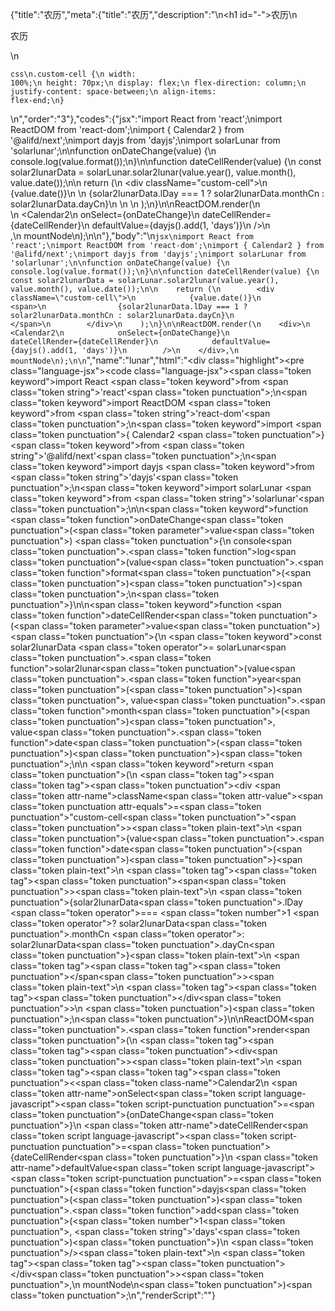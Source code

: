 {"title":"农历","meta":{"title":"农历","description":"\n<h1 id=\"-\">农历</h1>\n<p>农历</p>\n<p><code>css\n.custom-cell {\n    width: 100%;\n    height: 70px;\n    display: flex;\n    flex-direction: column;\n    justify-content: space-between;\n    align-items: flex-end;\n}</code></p>\n","order":"3"},"codes":{"jsx":"import React from 'react';\nimport ReactDOM from 'react-dom';\nimport { Calendar2 } from '@alifd/next';\nimport dayjs from 'dayjs';\nimport solarLunar from 'solarlunar';\n\nfunction onDateChange(value) {\n    console.log(value.format());\n}\n\nfunction dateCellRender(value) {\n    const solar2lunarData = solarLunar.solar2lunar(value.year(), value.month(), value.date());\n\n    return (\n        <div className=\"custom-cell\">\n            {value.date()}\n            <span>\n                {solar2lunarData.lDay === 1 ? solar2lunarData.monthCn : solar2lunarData.dayCn}\n            </span>\n        </div>\n    );\n}\n\nReactDOM.render(\n    <div>\n        <Calendar2\n            onSelect={onDateChange}\n            dateCellRender={dateCellRender}\n            defaultValue={dayjs().add(1, 'days')}\n        />\n    </div>,\n    mountNode\n);\n\n"},"body":"\n````jsx\nimport React from 'react';\nimport ReactDOM from 'react-dom';\nimport { Calendar2 } from '@alifd/next';\nimport dayjs from 'dayjs';\nimport solarLunar from 'solarlunar';\n\nfunction onDateChange(value) {\n    console.log(value.format());\n}\n\nfunction dateCellRender(value) {\n    const solar2lunarData = solarLunar.solar2lunar(value.year(), value.month(), value.date());\n\n    return (\n        <div className=\"custom-cell\">\n            {value.date()}\n            <span>\n                {solar2lunarData.lDay === 1 ? solar2lunarData.monthCn : solar2lunarData.dayCn}\n            </span>\n        </div>\n    );\n}\n\nReactDOM.render(\n    <div>\n        <Calendar2\n            onSelect={onDateChange}\n            dateCellRender={dateCellRender}\n            defaultValue={dayjs().add(1, 'days')}\n        />\n    </div>,\n    mountNode\n);\n\n````","name":"lunar","html":"<script>(function(){var __create = Object.create;\nvar __defProp = Object.defineProperty;\nvar __getOwnPropDesc = Object.getOwnPropertyDescriptor;\nvar __getOwnPropNames = Object.getOwnPropertyNames;\nvar __getProtoOf = Object.getPrototypeOf;\nvar __hasOwnProp = Object.prototype.hasOwnProperty;\nvar __copyProps = (to, from, except, desc) => {\n  if (from && typeof from === \"object\" || typeof from === \"function\") {\n    for (let key of __getOwnPropNames(from))\n      if (!__hasOwnProp.call(to, key) && key !== except)\n        __defProp(to, key, { get: () => from[key], enumerable: !(desc = __getOwnPropDesc(from, key)) || desc.enumerable });\n  }\n  return to;\n};\nvar __toESM = (mod, isNodeMode, target) => (target = mod != null ? __create(__getProtoOf(mod)) : {}, __copyProps(\n  // If the importer is in node compatibility mode or this is not an ESM\n  // file that has been converted to a CommonJS file using a Babel-\n  // compatible transform (i.e. \"__esModule\" has not been set), then set\n  // \"default\" to the CommonJS \"module.exports\" for node compatibility.\n  isNodeMode || !mod || !mod.__esModule ? __defProp(target, \"default\", { value: mod, enumerable: true }) : target,\n  mod\n));\nvar import_react = __toESM(require(\"react\"));\nvar import_react_dom = __toESM(require(\"react-dom\"));\nvar import_next = require(\"@alifd/next\");\nvar import_dayjs = __toESM(require(\"dayjs\"));\nvar import_solarlunar = __toESM(require(\"solarlunar\"));\nfunction onDateChange(value) {\n  console.log(value.format());\n}\nfunction dateCellRender(value) {\n  const solar2lunarData = import_solarlunar.default.solar2lunar(value.year(), value.month(), value.date());\n  return /* @__PURE__ */ import_react.default.createElement(\"div\", { className: \"custom-cell\" }, value.date(), /* @__PURE__ */ import_react.default.createElement(\"span\", null, solar2lunarData.lDay === 1 ? solar2lunarData.monthCn : solar2lunarData.dayCn));\n}\nimport_react_dom.default.render(\n  /* @__PURE__ */ import_react.default.createElement(\"div\", null, /* @__PURE__ */ import_react.default.createElement(\n    import_next.Calendar2,\n    {\n      onSelect: onDateChange,\n      dateCellRender,\n      defaultValue: (0, import_dayjs.default)().add(1, \"days\")\n    }\n  )),\n  mountNode\n);\n})()</script><div class=\"highlight\"><pre class=\"language-jsx\"><code class=\"language-jsx\"><span class=\"token keyword\">import</span> React <span class=\"token keyword\">from</span> <span class=\"token string\">'react'</span><span class=\"token punctuation\">;</span>\n<span class=\"token keyword\">import</span> ReactDOM <span class=\"token keyword\">from</span> <span class=\"token string\">'react-dom'</span><span class=\"token punctuation\">;</span>\n<span class=\"token keyword\">import</span> <span class=\"token punctuation\">{</span> Calendar2 <span class=\"token punctuation\">}</span> <span class=\"token keyword\">from</span> <span class=\"token string\">'@alifd/next'</span><span class=\"token punctuation\">;</span>\n<span class=\"token keyword\">import</span> dayjs <span class=\"token keyword\">from</span> <span class=\"token string\">'dayjs'</span><span class=\"token punctuation\">;</span>\n<span class=\"token keyword\">import</span> solarLunar <span class=\"token keyword\">from</span> <span class=\"token string\">'solarlunar'</span><span class=\"token punctuation\">;</span>\n\n<span class=\"token keyword\">function</span> <span class=\"token function\">onDateChange</span><span class=\"token punctuation\">(</span><span class=\"token parameter\">value</span><span class=\"token punctuation\">)</span> <span class=\"token punctuation\">{</span>\n    console<span class=\"token punctuation\">.</span><span class=\"token function\">log</span><span class=\"token punctuation\">(</span>value<span class=\"token punctuation\">.</span><span class=\"token function\">format</span><span class=\"token punctuation\">(</span><span class=\"token punctuation\">)</span><span class=\"token punctuation\">)</span><span class=\"token punctuation\">;</span>\n<span class=\"token punctuation\">}</span>\n\n<span class=\"token keyword\">function</span> <span class=\"token function\">dateCellRender</span><span class=\"token punctuation\">(</span><span class=\"token parameter\">value</span><span class=\"token punctuation\">)</span> <span class=\"token punctuation\">{</span>\n    <span class=\"token keyword\">const</span> solar2lunarData <span class=\"token operator\">=</span> solarLunar<span class=\"token punctuation\">.</span><span class=\"token function\">solar2lunar</span><span class=\"token punctuation\">(</span>value<span class=\"token punctuation\">.</span><span class=\"token function\">year</span><span class=\"token punctuation\">(</span><span class=\"token punctuation\">)</span><span class=\"token punctuation\">,</span> value<span class=\"token punctuation\">.</span><span class=\"token function\">month</span><span class=\"token punctuation\">(</span><span class=\"token punctuation\">)</span><span class=\"token punctuation\">,</span> value<span class=\"token punctuation\">.</span><span class=\"token function\">date</span><span class=\"token punctuation\">(</span><span class=\"token punctuation\">)</span><span class=\"token punctuation\">)</span><span class=\"token punctuation\">;</span>\n\n    <span class=\"token keyword\">return</span> <span class=\"token punctuation\">(</span>\n        <span class=\"token tag\"><span class=\"token tag\"><span class=\"token punctuation\">&lt;</span>div</span> <span class=\"token attr-name\">className</span><span class=\"token attr-value\"><span class=\"token punctuation attr-equals\">=</span><span class=\"token punctuation\">\"</span>custom-cell<span class=\"token punctuation\">\"</span></span><span class=\"token punctuation\">></span></span><span class=\"token plain-text\">\n            </span><span class=\"token punctuation\">{</span>value<span class=\"token punctuation\">.</span><span class=\"token function\">date</span><span class=\"token punctuation\">(</span><span class=\"token punctuation\">)</span><span class=\"token punctuation\">}</span><span class=\"token plain-text\">\n            </span><span class=\"token tag\"><span class=\"token tag\"><span class=\"token punctuation\">&lt;</span>span</span><span class=\"token punctuation\">></span></span><span class=\"token plain-text\">\n                </span><span class=\"token punctuation\">{</span>solar2lunarData<span class=\"token punctuation\">.</span>lDay <span class=\"token operator\">===</span> <span class=\"token number\">1</span> <span class=\"token operator\">?</span> solar2lunarData<span class=\"token punctuation\">.</span>monthCn <span class=\"token operator\">:</span> solar2lunarData<span class=\"token punctuation\">.</span>dayCn<span class=\"token punctuation\">}</span><span class=\"token plain-text\">\n            </span><span class=\"token tag\"><span class=\"token tag\"><span class=\"token punctuation\">&lt;/</span>span</span><span class=\"token punctuation\">></span></span><span class=\"token plain-text\">\n        </span><span class=\"token tag\"><span class=\"token tag\"><span class=\"token punctuation\">&lt;/</span>div</span><span class=\"token punctuation\">></span></span>\n    <span class=\"token punctuation\">)</span><span class=\"token punctuation\">;</span>\n<span class=\"token punctuation\">}</span>\n\nReactDOM<span class=\"token punctuation\">.</span><span class=\"token function\">render</span><span class=\"token punctuation\">(</span>\n    <span class=\"token tag\"><span class=\"token tag\"><span class=\"token punctuation\">&lt;</span>div</span><span class=\"token punctuation\">></span></span><span class=\"token plain-text\">\n        </span><span class=\"token tag\"><span class=\"token tag\"><span class=\"token punctuation\">&lt;</span><span class=\"token class-name\">Calendar2</span></span>\n            <span class=\"token attr-name\">onSelect</span><span class=\"token script language-javascript\"><span class=\"token script-punctuation punctuation\">=</span><span class=\"token punctuation\">{</span>onDateChange<span class=\"token punctuation\">}</span></span>\n            <span class=\"token attr-name\">dateCellRender</span><span class=\"token script language-javascript\"><span class=\"token script-punctuation punctuation\">=</span><span class=\"token punctuation\">{</span>dateCellRender<span class=\"token punctuation\">}</span></span>\n            <span class=\"token attr-name\">defaultValue</span><span class=\"token script language-javascript\"><span class=\"token script-punctuation punctuation\">=</span><span class=\"token punctuation\">{</span><span class=\"token function\">dayjs</span><span class=\"token punctuation\">(</span><span class=\"token punctuation\">)</span><span class=\"token punctuation\">.</span><span class=\"token function\">add</span><span class=\"token punctuation\">(</span><span class=\"token number\">1</span><span class=\"token punctuation\">,</span> <span class=\"token string\">'days'</span><span class=\"token punctuation\">)</span><span class=\"token punctuation\">}</span></span>\n        <span class=\"token punctuation\">/></span></span><span class=\"token plain-text\">\n    </span><span class=\"token tag\"><span class=\"token tag\"><span class=\"token punctuation\">&lt;/</span>div</span><span class=\"token punctuation\">></span></span><span class=\"token punctuation\">,</span>\n    mountNode\n<span class=\"token punctuation\">)</span><span class=\"token punctuation\">;</span>\n</code></pre></div>","renderScript":"<script>(function(){var __create = Object.create;\nvar __defProp = Object.defineProperty;\nvar __getOwnPropDesc = Object.getOwnPropertyDescriptor;\nvar __getOwnPropNames = Object.getOwnPropertyNames;\nvar __getProtoOf = Object.getPrototypeOf;\nvar __hasOwnProp = Object.prototype.hasOwnProperty;\nvar __copyProps = (to, from, except, desc) => {\n  if (from && typeof from === \"object\" || typeof from === \"function\") {\n    for (let key of __getOwnPropNames(from))\n      if (!__hasOwnProp.call(to, key) && key !== except)\n        __defProp(to, key, { get: () => from[key], enumerable: !(desc = __getOwnPropDesc(from, key)) || desc.enumerable });\n  }\n  return to;\n};\nvar __toESM = (mod, isNodeMode, target) => (target = mod != null ? __create(__getProtoOf(mod)) : {}, __copyProps(\n  // If the importer is in node compatibility mode or this is not an ESM\n  // file that has been converted to a CommonJS file using a Babel-\n  // compatible transform (i.e. \"__esModule\" has not been set), then set\n  // \"default\" to the CommonJS \"module.exports\" for node compatibility.\n  isNodeMode || !mod || !mod.__esModule ? __defProp(target, \"default\", { value: mod, enumerable: true }) : target,\n  mod\n));\nvar import_react_live = require(\"react-live\");\nvar import_next = require(\"@alifd/next\");\nvar import_react = __toESM(require(\"react\"));\nvar import_react_dom = __toESM(require(\"react-dom\"));\nvar import_next2 = require(\"@alifd/next\");\nvar import_dayjs = __toESM(require(\"dayjs\"));\nvar import_solarlunar = __toESM(require(\"solarlunar\"));\nwindow.demoNames.push(\"lunar\");\nwindow.lunarRenderScript = function lunarRenderScript2(liveDemo) {\n  var mountNode = document.getElementById(\"lunar-mount\");\n  if (liveDemo === \"false\") {\n    let onDateChange = function(value) {\n      console.log(value.format());\n    }, dateCellRender = function(value) {\n      const solar2lunarData = import_solarlunar.default.solar2lunar(value.year(), value.month(), value.date());\n      return /* @__PURE__ */ import_react.default.createElement(\"div\", { className: \"custom-cell\" }, value.date(), /* @__PURE__ */ import_react.default.createElement(\"span\", null, solar2lunarData.lDay === 1 ? solar2lunarData.monthCn : solar2lunarData.dayCn));\n    };\n    document.getElementById(\"lunar-body\").innerHTML = `<pre class=\"language-jsx\"><code class=\"language-jsx\"><span class=\"token keyword\">import</span> React <span class=\"token keyword\">from</span> <span class=\"token string\">'react'</span><span class=\"token punctuation\">;</span>\n<span class=\"token keyword\">import</span> ReactDOM <span class=\"token keyword\">from</span> <span class=\"token string\">'react-dom'</span><span class=\"token punctuation\">;</span>\n<span class=\"token keyword\">import</span> <span class=\"token punctuation\">{</span> Calendar2 <span class=\"token punctuation\">}</span> <span class=\"token keyword\">from</span> <span class=\"token string\">'@alifd/next'</span><span class=\"token punctuation\">;</span>\n<span class=\"token keyword\">import</span> dayjs <span class=\"token keyword\">from</span> <span class=\"token string\">'dayjs'</span><span class=\"token punctuation\">;</span>\n<span class=\"token keyword\">import</span> solarLunar <span class=\"token keyword\">from</span> <span class=\"token string\">'solarlunar'</span><span class=\"token punctuation\">;</span>\n\n<span class=\"token keyword\">function</span> <span class=\"token function\">onDateChange</span><span class=\"token punctuation\">(</span><span class=\"token parameter\">value</span><span class=\"token punctuation\">)</span> <span class=\"token punctuation\">{</span>\n    console<span class=\"token punctuation\">.</span><span class=\"token function\">log</span><span class=\"token punctuation\">(</span>value<span class=\"token punctuation\">.</span><span class=\"token function\">format</span><span class=\"token punctuation\">(</span><span class=\"token punctuation\">)</span><span class=\"token punctuation\">)</span><span class=\"token punctuation\">;</span>\n<span class=\"token punctuation\">}</span>\n\n<span class=\"token keyword\">function</span> <span class=\"token function\">dateCellRender</span><span class=\"token punctuation\">(</span><span class=\"token parameter\">value</span><span class=\"token punctuation\">)</span> <span class=\"token punctuation\">{</span>\n    <span class=\"token keyword\">const</span> solar2lunarData <span class=\"token operator\">=</span> solarLunar<span class=\"token punctuation\">.</span><span class=\"token function\">solar2lunar</span><span class=\"token punctuation\">(</span>value<span class=\"token punctuation\">.</span><span class=\"token function\">year</span><span class=\"token punctuation\">(</span><span class=\"token punctuation\">)</span><span class=\"token punctuation\">,</span> value<span class=\"token punctuation\">.</span><span class=\"token function\">month</span><span class=\"token punctuation\">(</span><span class=\"token punctuation\">)</span><span class=\"token punctuation\">,</span> value<span class=\"token punctuation\">.</span><span class=\"token function\">date</span><span class=\"token punctuation\">(</span><span class=\"token punctuation\">)</span><span class=\"token punctuation\">)</span><span class=\"token punctuation\">;</span>\n\n    <span class=\"token keyword\">return</span> <span class=\"token punctuation\">(</span>\n        <span class=\"token tag\"><span class=\"token tag\"><span class=\"token punctuation\">&lt;</span>div</span> <span class=\"token attr-name\">className</span><span class=\"token attr-value\"><span class=\"token punctuation attr-equals\">=</span><span class=\"token punctuation\">\"</span>custom-cell<span class=\"token punctuation\">\"</span></span><span class=\"token punctuation\">></span></span><span class=\"token plain-text\">\n            </span><span class=\"token punctuation\">{</span>value<span class=\"token punctuation\">.</span><span class=\"token function\">date</span><span class=\"token punctuation\">(</span><span class=\"token punctuation\">)</span><span class=\"token punctuation\">}</span><span class=\"token plain-text\">\n            </span><span class=\"token tag\"><span class=\"token tag\"><span class=\"token punctuation\">&lt;</span>span</span><span class=\"token punctuation\">></span></span><span class=\"token plain-text\">\n                </span><span class=\"token punctuation\">{</span>solar2lunarData<span class=\"token punctuation\">.</span>lDay <span class=\"token operator\">===</span> <span class=\"token number\">1</span> <span class=\"token operator\">?</span> solar2lunarData<span class=\"token punctuation\">.</span>monthCn <span class=\"token operator\">:</span> solar2lunarData<span class=\"token punctuation\">.</span>dayCn<span class=\"token punctuation\">}</span><span class=\"token plain-text\">\n            </span><span class=\"token tag\"><span class=\"token tag\"><span class=\"token punctuation\">&lt;/</span>span</span><span class=\"token punctuation\">></span></span><span class=\"token plain-text\">\n        </span><span class=\"token tag\"><span class=\"token tag\"><span class=\"token punctuation\">&lt;/</span>div</span><span class=\"token punctuation\">></span></span>\n    <span class=\"token punctuation\">)</span><span class=\"token punctuation\">;</span>\n<span class=\"token punctuation\">}</span>\n\nReactDOM<span class=\"token punctuation\">.</span><span class=\"token function\">render</span><span class=\"token punctuation\">(</span>\n    <span class=\"token tag\"><span class=\"token tag\"><span class=\"token punctuation\">&lt;</span>div</span><span class=\"token punctuation\">></span></span><span class=\"token plain-text\">\n        </span><span class=\"token tag\"><span class=\"token tag\"><span class=\"token punctuation\">&lt;</span><span class=\"token class-name\">Calendar2</span></span>\n            <span class=\"token attr-name\">onSelect</span><span class=\"token script language-javascript\"><span class=\"token script-punctuation punctuation\">=</span><span class=\"token punctuation\">{</span>onDateChange<span class=\"token punctuation\">}</span></span>\n            <span class=\"token attr-name\">dateCellRender</span><span class=\"token script language-javascript\"><span class=\"token script-punctuation punctuation\">=</span><span class=\"token punctuation\">{</span>dateCellRender<span class=\"token punctuation\">}</span></span>\n            <span class=\"token attr-name\">defaultValue</span><span class=\"token script language-javascript\"><span class=\"token script-punctuation punctuation\">=</span><span class=\"token punctuation\">{</span><span class=\"token function\">dayjs</span><span class=\"token punctuation\">(</span><span class=\"token punctuation\">)</span><span class=\"token punctuation\">.</span><span class=\"token function\">add</span><span class=\"token punctuation\">(</span><span class=\"token number\">1</span><span class=\"token punctuation\">,</span> <span class=\"token string\">'days'</span><span class=\"token punctuation\">)</span><span class=\"token punctuation\">}</span></span>\n        <span class=\"token punctuation\">/></span></span><span class=\"token plain-text\">\n    </span><span class=\"token tag\"><span class=\"token tag\"><span class=\"token punctuation\">&lt;/</span>div</span><span class=\"token punctuation\">></span></span><span class=\"token punctuation\">,</span>\n    mountNode\n<span class=\"token punctuation\">)</span><span class=\"token punctuation\">;</span>\n\n</code></pre>\n`.replace(/{backquote}/g, \"`\").replace(/{dollar}/g, \"$\");\n    import_react_dom.default.render(\n      /* @__PURE__ */ import_react.default.createElement(\"div\", null, /* @__PURE__ */ import_react.default.createElement(\n        import_next2.Calendar2,\n        {\n          onSelect: onDateChange,\n          dateCellRender,\n          defaultValue: (0, import_dayjs.default)().add(1, \"days\")\n        }\n      )),\n      mountNode\n    );\n    return;\n  }\n  const lunarLiveScript = `function onDateChange(value) {\n  console.log(value.format());\n}\nfunction dateCellRender(value) {\n  const solar2lunarData = solarLunar.solar2lunar(value.year(), value.month(), value.date());\n  return /* @__PURE__ */ React.createElement(\"div\", { className: \"custom-cell\" }, value.date(), /* @__PURE__ */ React.createElement(\"span\", null, solar2lunarData.lDay === 1 ? solar2lunarData.monthCn : solar2lunarData.dayCn));\n}\nReactDOM.render(\n  /* @__PURE__ */ React.createElement(\"div\", null, /* @__PURE__ */ React.createElement(\n    Calendar2,\n    {\n      onSelect: onDateChange,\n      dateCellRender,\n      defaultValue: dayjs().add(1, \"days\")\n    }\n  )),\n  mountNode\n);`;\n  const emptyTheme = {\n    plain: {},\n    styles: [\n      {\n        types: [],\n        styles: {}\n      }\n    ]\n  };\n  function renderAfter() {\n    import_react_dom.default.render(\n      /* @__PURE__ */ import_react.default.createElement(\n        import_next.Balloon.Tooltip,\n        {\n          align: \"t\",\n          style: { maxWidth: 320 },\n          trigger: /* @__PURE__ */ import_react.default.createElement(\n            \"div\",\n            {\n              dangerouslySetInnerHTML: {\n                __html: `<pre class=\"language-jsx\"><code class=\"language-jsx\"><span class=\"token keyword\">import</span> React <span class=\"token keyword\">from</span> <span class=\"token string\">'react'</span><span class=\"token punctuation\">;</span>\n<span class=\"token keyword\">import</span> ReactDOM <span class=\"token keyword\">from</span> <span class=\"token string\">'react-dom'</span><span class=\"token punctuation\">;</span>\n<span class=\"token keyword\">import</span> <span class=\"token punctuation\">{</span> Calendar2 <span class=\"token punctuation\">}</span> <span class=\"token keyword\">from</span> <span class=\"token string\">'@alifd/next'</span><span class=\"token punctuation\">;</span>\n<span class=\"token keyword\">import</span> dayjs <span class=\"token keyword\">from</span> <span class=\"token string\">'dayjs'</span><span class=\"token punctuation\">;</span>\n<span class=\"token keyword\">import</span> solarLunar <span class=\"token keyword\">from</span> <span class=\"token string\">'solarlunar'</span><span class=\"token punctuation\">;</span>\n</code></pre>\n`\n              }\n            }\n          )\n        },\n        \"\\u7F16\\u8F91\\u6A21\\u5F0F\\u6682\\u4E0D\\u652F\\u6301\\u4FEE\\u6539\\u4F9D\\u8D56\\u5F15\\u5165\"\n      ),\n      document.getElementById(\"lunar-live-import\")\n    );\n  }\n  class LiveRenderer extends import_react.default.Component {\n    constructor(props) {\n      super(props);\n      this.onBlur = () => {\n        const time = (/* @__PURE__ */ new Date()).getTime();\n        window.top.postMessage({\n          type: \"ReactLiveEdit\",\n          from: \"demo\",\n          body: { name: \"lunar\", component: \"Calendar2\", time }\n        }, \"*\");\n      };\n    }\n    componentDidMount() {\n      renderAfter();\n    }\n    render() {\n      return /* @__PURE__ */ import_react.default.createElement(\n        import_react_live.LiveProvider,\n        {\n          code: lunarLiveScript,\n          scope: { React: import_react.default, ReactDOM: import_react_dom.default, Calendar2: import_next2.Calendar2, dayjs: import_dayjs.default, solarLunar: import_solarlunar.default, mountNode },\n          noInline: true\n        },\n        /* @__PURE__ */ import_react.default.createElement(\"div\", { id: \"lunar-live-editor\" }, /* @__PURE__ */ import_react.default.createElement(import_react_live.LiveError, { id: \"lunar-live-error\", className: \"react-live-error\" }), /* @__PURE__ */ import_react.default.createElement(\"div\", { id: \"lunar-live-import\" }), /* @__PURE__ */ import_react.default.createElement(\"div\", { id: \"lunar-live-body\", className: \"react-live-body\" }, /* @__PURE__ */ import_react.default.createElement(import_react_live.LiveEditor, { theme: emptyTheme, onBlur: this.onBlur })), /* @__PURE__ */ import_react.default.createElement(\"div\", { id: \"lunar-live-css\" })),\n        /* @__PURE__ */ import_react.default.createElement(import_react_live.LivePreview, null)\n      );\n    }\n  }\n  import_react_dom.default.render(/* @__PURE__ */ import_react.default.createElement(LiveRenderer, null), document.getElementById(\"lunar-body\"));\n  return;\n};\nwindow.renderFuncs.push(lunarRenderScript);\nfunction onRiddleOrCodePenClick(type) {\n  const time = (/* @__PURE__ */ new Date()).getTime();\n  window.top.postMessage({\n    type: \"RiddleOrCodePenClick\",\n    from: \"demo\",\n    body: { name: \"lunar\", component: \"Calendar2\", type, time }\n  }, \"*\");\n}\nimport_react_dom.default.render(\n  /* @__PURE__ */ import_react.default.createElement(\n    import_next.Balloon.Tooltip,\n    {\n      align: \"b\",\n      style: { maxWidth: 400 },\n      trigger: /* @__PURE__ */ import_react.default.createElement(\"span\", { role: \"img\", className: \"op-icon\", onClick: () => onRiddleOrCodePenClick(\"O2\") }, /* @__PURE__ */ import_react.default.createElement(\"svg\", { viewBox: \"0 0 18 18\", version: \"1.1\" }, /* @__PURE__ */ import_react.default.createElement(\"g\", { id: \"\\u9875\\u9762-1\", stroke: \"none\", \"stroke-width\": \"1\", fill: \"none\", \"fill-rule\": \"evenodd\", \"stroke-opacity\": \"0.45\" }, /* @__PURE__ */ import_react.default.createElement(\"g\", { id: \"\\u7F16\\u7EC4-16\", transform: \"translate(1.000000, 1.031385)\", \"fill-rule\": \"nonzero\", stroke: \"#000000\", \"stroke-width\": \"1\" }, /* @__PURE__ */ import_react.default.createElement(\"path\", { d: \"M7.99320628,15.9864125 C3.58572657,15.9864125 2.27373675e-13,12.400686 2.27373675e-13,7.99320627 C2.27373675e-13,3.58572655 3.58572657,-1.70530257e-13 7.99320628,-1.70530257e-13 C12.400686,-1.70530257e-13 15.9864126,3.58572655 15.9864126,7.99320627 C15.9864126,8.42039157 15.6400618,8.76674238 15.2128765,8.76674238 C14.7856912,8.76674238 14.4393404,8.42039157 14.4393404,7.99320627 C14.4393404,4.43880793 11.5476691,1.54707218 7.99320628,1.54707218 C4.43874348,1.54707218 1.54707218,4.43880793 1.54707218,7.99320627 C1.54707218,11.5476691 4.43874348,14.4393404 7.99320628,14.4393404 C8.43115662,14.4393404 8.86852684,14.3952488 9.29313367,14.3084194 C9.7112944,14.2223635 10.1204305,14.492521 10.2060352,14.9110685 C10.2917043,15.3296804 10.0218692,15.7383653 9.60338611,15.82397 C9.07686588,15.9317494 8.53513277,15.9864125 7.99320628,15.9864125\", id: \"path-2\" }), /* @__PURE__ */ import_react.default.createElement(\"path\", { d: \"M14.8745616,14.4162764 C15.3159789,14.440487 15.5487088,14.6453304 15.5721741,15.0302087 C15.5487088,15.4398955 15.3394443,15.6441411 14.9442844,15.6441411 L11.9445701,15.6441411 C11.5025757,15.6441411 11.2817709,15.4398955 11.2817709,15.0302087 C11.2584018,14.9100526 11.3166804,14.7536303 11.4562221,14.5606432 C11.6420213,14.3439436 11.8279166,14.127244 12.0142928,13.9105444 C12.7817242,13.0680563 13.339795,12.369935 13.6886012,11.8156822 C13.8978657,11.5267494 14.002498,11.2378167 14.002498,10.9488839 C13.9556635,10.5154847 13.746399,10.2751724 13.3746083,10.226552 C13.0024329,10.226552 12.7347936,10.5036285 12.5724598,11.0572835 C12.432918,11.5148932 12.2350015,11.7315928 11.9793834,11.7073822 C11.537389,11.7073822 11.3167766,11.4906827 11.3167766,11.0572835 C11.4176783,9.98807895 11.9602374,9.32514076 12.9424518,9.05442834 C13.5415272,8.88931453 14.2250594,9.11615024 14.4346419,9.22243967 C15.0292798,9.52400928 15.3502647,10.075465 15.3976267,10.8766507 C15.3976267,11.5510596 14.8744655,12.5019474 13.8280468,13.7300113 C13.5489633,14.0674648 13.3625871,14.2960206 13.2698799,14.4162764 L14.8745616,14.4162764 Z\", id: \"path-7\" })))))\n    },\n    /* @__PURE__ */ import_react.default.createElement(\"span\", null, \"\\u5728O2\\u4E2D\\u6253\\u5F00\")\n  ),\n  document.getElementById(\"lunar-O2\")\n);\nimport_react_dom.default.render(\n  /* @__PURE__ */ import_react.default.createElement(\n    import_next.Balloon.Tooltip,\n    {\n      align: \"b\",\n      style: { maxWidth: 400 },\n      trigger: /* @__PURE__ */ import_react.default.createElement(\"span\", { role: \"img\", className: \"op-icon\", onClick: () => onRiddleOrCodePenClick(\"CodePen\") }, /* @__PURE__ */ import_react.default.createElement(\"svg\", { viewBox: \"0 0 20 20\", fill: \"currentColor\" }, /* @__PURE__ */ import_react.default.createElement(\n        \"path\",\n        {\n          d: \"M17.7207447,7.0537234 L10.2739362,2.0893617 C10.0952128,1.97021277 9.86223404,1.97021277 9.68404255,2.0893617 L2.23723404,7.0537234 C2.0893617,7.15212766 2.00053191,7.31861702 2.00053191,7.4962766 L2.00053191,12.4606383 C2.00053191,12.6382979 2.0893617,12.8047872 2.23723404,12.9031915 L9.68404255,17.8675532 C9.77340426,17.9271277 9.87606383,17.9569149 9.97925532,17.9569149 C10.0824468,17.9569149 10.1851064,17.9271277 10.2744681,17.8675532 L17.7212766,12.9031915 C17.8691489,12.8047872 17.9579787,12.6382979 17.9579787,12.4606383 L17.9579787,7.4962766 C17.9579787,7.31861702 17.8691489,7.15212766 17.7212766,7.0537234 L17.7207447,7.0537234 Z M9.9787234,11.8218085 L7.2143617,9.9787234 L9.9787234,8.1356383 L12.7430851,9.9787234 L9.9787234,11.8218085 Z M10.5106383,7.21170213 L10.5106383,3.52553191 L16.4664894,7.4962766 L13.7021277,9.3393617 L10.5106383,7.21170213 Z M9.44680851,7.21170213 L6.25531915,9.3393617 L3.49095745,7.4962766 L9.44680851,3.52553191 L9.44680851,7.21170213 Z M5.2962766,9.9787234 L3.06382979,11.4670213 L3.06382979,8.49042553 L5.2962766,9.9787234 Z M6.25531915,10.6180851 L9.44680851,12.7457447 L9.44680851,16.4319149 L3.49095745,12.4611702 L6.25531915,10.6180851 Z M10.5106383,12.7457447 L13.7021277,10.6180851 L16.4664894,12.4611702 L10.5106383,16.4319149 L10.5106383,12.7457447 Z M14.6611702,9.9787234 L16.893617,8.49042553 L16.893617,11.4670213 L14.6611702,9.9787234 Z\"\n        }\n      )))\n    },\n    /* @__PURE__ */ import_react.default.createElement(\"span\", null, \"\\u5728CodePen\\u4E2D\\u6253\\u5F00\")\n  ),\n  document.getElementById(\"lunar-CodePen\")\n);\nimport_react_dom.default.render(\n  /* @__PURE__ */ import_react.default.createElement(\n    import_next.Balloon.Tooltip,\n    {\n      align: \"b\",\n      style: { maxWidth: 400 },\n      trigger: /* @__PURE__ */ import_react.default.createElement(\"span\", { role: \"img\", className: \"op-icon\", onClick: () => onRiddleOrCodePenClick(\"Riddle\") }, /* @__PURE__ */ import_react.default.createElement(\"svg\", { viewBox: \"0 0 20 20\", fill: \"currentColor\" }, /* @__PURE__ */ import_react.default.createElement(\n        \"path\",\n        {\n          d: \"M12.0135981,2 C14.9585189,2 17.345849,4.38716704 17.345849,7.33333333 C17.345849,9.38478693 16.1882418,11.1657179 14.4903288,12.0578577 L17.2084049,16.7658872 C17.2378708,16.8169235 17.2591949,16.8704263 17.2727803,16.9248914 C17.3474476,17.0262914 17.3916465,17.1520943 17.3916465,17.2882205 C17.3916465,17.628088 17.1161295,17.9036051 16.7762619,17.9036051 L2.81174505,17.9048498 C2.75007855,17.9255976 2.68404472,17.9368421 2.61538462,17.9368421 C2.27551708,17.9368421 2,17.661325 2,17.3214575 L2,4.90050552 C2,4.44767651 2.36696407,4.08058607 2.8201909,4.08058607 L2.8201909,4.08058607 L4.598,4.08 L4.59829061,3.64037695 C4.59829061,2.78210363 5.25867561,2.07778272 6.09736436,2.00602116 L6.23871411,2 Z M11.9839597,3.23076923 L6.23745245,3.23076923 C6.01143198,3.23076923 5.82905984,3.41419855 5.82905984,3.64047008 L5.82905984,3.64047008 L5.829,4.08 L11.5615101,4.08058607 C13.3089935,4.08058607 14.7370181,5.4476011 14.8334247,7.17082808 L14.8386124,7.35677655 C14.8386124,9.16616658 13.3721154,10.632967 11.5615101,10.632967 L11.5615101,10.632967 L10.299,10.632 L12.6155561,14.6429723 C12.7020335,14.7927556 12.7183875,14.9637818 12.6748043,15.1180362 C12.6779184,15.1342067 12.6786336,15.1513556 12.6786336,15.1686715 C12.6786336,15.508539 12.4031165,15.7840561 12.063249,15.7840561 L5.39477011,15.7840561 C5.33908357,15.7840561 5.28512459,15.7766596 5.23382202,15.7627953 L5.21367522,15.7639098 L5.21367522,15.7639098 C4.87380768,15.7639098 4.59829061,15.4883927 4.59829061,15.1485252 L4.598,5.323 L3.23076923,5.32307709 L3.23,16.672 L15.733,16.672 L13.0769083,12.0713449 C12.9069827,11.7770252 13.0078241,11.40068 13.3021438,11.2307544 C13.3538063,11.200927 13.4079962,11.1794424 13.4631533,11.1658825 C14.9972153,10.5673738 16.0854701,9.07745387 16.0854701,7.33333333 C16.0854701,5.06705157 14.2491614,3.23076923 11.9839597,3.23076923 L11.9839597,3.23076923 Z M11.7212434,5.32867389 L11.5688942,5.32307709 L5.829,5.323 L5.82905984,11.0261966 C5.82905984,11.0464748 5.83052125,11.0664018 5.83334393,11.0858783 L5.84579569,11.1428571 L5.829,11.142 L5.829,14.553 L11.142,14.553 L8.71393544,10.3467056 C8.54400168,10.0523717 8.64484792,9.67600839 8.93918185,9.50607462 C9.01663814,9.46135521 9.09977514,9.43538787 9.18333591,9.42676402 L9.18350929,9.40512829 L11.5688942,9.40512829 C12.6982428,9.40512829 13.6102561,8.49132999 13.6102561,7.36410269 C13.6102561,6.23662753 12.6963072,5.32307709 11.5688942,5.32307709 Z\"\n        }\n      )))\n    },\n    /* @__PURE__ */ import_react.default.createElement(\"span\", null, \"\\u5728Riddle\\u4E2D\\u6253\\u5F00\")\n  ),\n  document.getElementById(\"lunar-Riddle\")\n);\nimport_react_dom.default.render(\n  /* @__PURE__ */ import_react.default.createElement(\n    import_next.Balloon.Tooltip,\n    {\n      align: \"b\",\n      style: { maxWidth: 320 },\n      trigger: /* @__PURE__ */ import_react.default.createElement(\"span\", { className: \"code-box-code-action\", onClick: () => {\n        import_next.Message.success(\"\\u590D\\u5236\\u6210\\u529F\");\n      } }, /* @__PURE__ */ import_react.default.createElement(\"svg\", { viewBox: \"0 0 20 20\", focusable: \"false\", \"data-icon\": \"snippets\", width: \"20px\", height: \"20px\", fill: \"currentColor\", \"aria-hidden\": \"true\" }, /* @__PURE__ */ import_react.default.createElement(\"path\", { d: \"M15,5 L15,18 L2,18 L2,5 L15,5 Z M14,6 L3,6 L3,17 L14,17 L14,6 Z M18,2 L18,15 L16,15 L16,13.999 L17,14 L17,3 L6,3 L6,4 L5,4 L5,2 L18,2 Z M9,8 L9,11 L12,11 L12,12 L9,12 L9,15 L8,15 L8,12 L5,12 L5,11 L8,11 L8,8 L9,8 Z\" })))\n    },\n    /* @__PURE__ */ import_react.default.createElement(\"span\", null, \"\\u590D\\u5236\\u4EE3\\u7801\")\n  ),\n  document.getElementById(\"lunar-copy-btn\")\n);\nimport_react_dom.default.render(/* @__PURE__ */ import_react.default.createElement(import_react.default.Fragment, null, /* @__PURE__ */ import_react.default.createElement(\n  import_next.Balloon.Tooltip,\n  {\n    align: \"b\",\n    style: { maxWidth: 400 },\n    trigger: /* @__PURE__ */ import_react.default.createElement(\"span\", { id: \"lunar-icon-show\", className: \"code-box-code-action code-expand-icon-show\" }, /* @__PURE__ */ import_react.default.createElement(\"svg\", { alt: \"expand code\", width: \"20px\", height: \"20px\", viewBox: \"0 0 20 20\", fill: \"currentColor\" }, /* @__PURE__ */ import_react.default.createElement(\n      \"path\",\n      {\n        d: \"M14.4307124,13.5667899 L15.1349452,14.276759 L10.7473676,18.6288871 L6.42783259,14.2738791 L7.13782502,13.5696698 L10.7530744,17.2147744 L14.4307124,13.5667899 Z M4.79130753,8.067524 L16.3824174,11.1733525 L16.1235984,12.1392784 L4.53248848,9.03344983 L4.79130753,8.067524 Z M10.8154102,1.57503552 L15.1349452,5.93004351 L14.4249528,6.63425282 L10.809949,2.98914817 L7.13206544,6.6371327 L6.42783259,5.92716363 L10.8154102,1.57503552 Z\",\n        transform: \"translate(10.457453, 10.101961) rotate(90.000000) translate(-10.457453, -10.101961) \"\n      }\n    )))\n  },\n  /* @__PURE__ */ import_react.default.createElement(\"span\", null, \"\\u5C55\\u5F00\\u4EE3\\u7801\", /* @__PURE__ */ import_react.default.createElement(\"br\", null), /* @__PURE__ */ import_react.default.createElement(\"br\", null), \"\\u5C0F\\u63D0\\u793A: \", /* @__PURE__ */ import_react.default.createElement(\"br\", null), /* @__PURE__ */ import_react.default.createElement(\"br\", null), \" 1. \\u70B9\\u51FB\\u4E00\\u4E0B\\u4EE3\\u7801\\uFF0C\\u8BD5\\u4E00\\u8BD5\\u5728\\u7EBF\\u7F16\\u8F91\\u9884\\u89C8\\u5427\\uFF01 \", /* @__PURE__ */ import_react.default.createElement(\"br\", null), /* @__PURE__ */ import_react.default.createElement(\"br\", null), \"2. \\u9875\\u9762\\u53F3\\u4E0A\\u65B9 \\u6709 \", /* @__PURE__ */ import_react.default.createElement(\"strong\", null, \"\\u5168\\u5C40\\u4EE3\\u7801\\u5C55\\u5F00\"), \" \\u53CA \", /* @__PURE__ */ import_react.default.createElement(\"strong\", null, \"\\u5F00\\u542F\\u5728\\u7EBF\\u7F16\\u8F91\"), \" \\u6A21\\u5F0F\\u54DF\\uFF5E\")\n), /* @__PURE__ */ import_react.default.createElement(\n  import_next.Balloon.Tooltip,\n  {\n    align: \"b\",\n    style: { maxWidth: 400 },\n    trigger: /* @__PURE__ */ import_react.default.createElement(\"span\", { id: \"lunar-icon-hide\", className: \"code-box-code-action code-expand-icon-hide\", style: { display: \"none\" } }, /* @__PURE__ */ import_react.default.createElement(\"svg\", { alt: \"expand code\", width: \"20px\", height: \"20px\", viewBox: \"0 0 20 20\", style: { fill: \"#3B9AFF\" } }, /* @__PURE__ */ import_react.default.createElement(\n      \"path\",\n      {\n        d: \"M14.4307124,13.5667899 L15.1349452,14.276759 L10.7473676,18.6288871 L6.42783259,14.2738791 L7.13782502,13.5696698 L10.7530744,17.2147744 L14.4307124,13.5667899 Z M4.79130753,8.067524 L16.3824174,11.1733525 L16.1235984,12.1392784 L4.53248848,9.03344983 L4.79130753,8.067524 Z M10.8154102,1.57503552 L15.1349452,5.93004351 L14.4249528,6.63425282 L10.809949,2.98914817 L7.13206544,6.6371327 L6.42783259,5.92716363 L10.8154102,1.57503552 Z\",\n        transform: \"translate(10.457453, 10.101961) rotate(90.000000) translate(-10.457453, -10.101961) \"\n      }\n    )))\n  },\n  /* @__PURE__ */ import_react.default.createElement(\"span\", null, \"\\u6536\\u8D77\\u4EE3\\u7801\", /* @__PURE__ */ import_react.default.createElement(\"br\", null), /* @__PURE__ */ import_react.default.createElement(\"br\", null), \"\\u5C0F\\u63D0\\u793A: \", /* @__PURE__ */ import_react.default.createElement(\"br\", null), /* @__PURE__ */ import_react.default.createElement(\"br\", null), \" 1. \\u70B9\\u51FB\\u4E00\\u4E0B\\u4EE3\\u7801\\uFF0C\\u8BD5\\u4E00\\u8BD5\\u5728\\u7EBF\\u7F16\\u8F91\\u9884\\u89C8\\u5427\\uFF01 \", /* @__PURE__ */ import_react.default.createElement(\"br\", null), /* @__PURE__ */ import_react.default.createElement(\"br\", null), \"2. \\u9875\\u9762\\u53F3\\u4E0A\\u65B9 \\u6709 \", /* @__PURE__ */ import_react.default.createElement(\"strong\", null, \"\\u5168\\u5C40\\u4EE3\\u7801\\u5C55\\u5F00\"), \" \\u53CA \", /* @__PURE__ */ import_react.default.createElement(\"strong\", null, \"\\u5F00\\u542F\\u5728\\u7EBF\\u7F16\\u8F91\"), \" \\u6A21\\u5F0F\\u54DF\\uFF5E\")\n)), document.getElementById(\"lunar-fold-code\"));\n})()</script>"}
